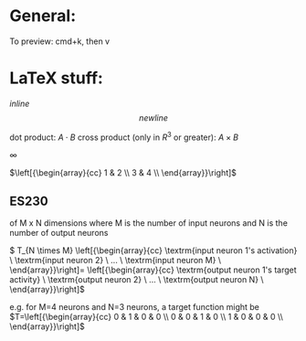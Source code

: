 # General:
To preview: cmd+k, then v

# LaTeX stuff:
$inline$
$$newline$$

dot product: $A \cdot B$
cross product (only in $R^3$ or greater): $A \times B$

$\infty$

$\left[{\begin{array}{cc}
1 & 2 \\
3 & 4 \\
\end{array}}\right]$


## ES230
of M x N dimensions where M is the number of input neurons and N is the number of output neurons

$
T_{N \times M}
\left[{\begin{array}{cc}
\textrm{input neuron 1's activation} \\
\textrm{input neuron 2} \\
... \\
\textrm{input neuron M} \\
\end{array}}\right]=
\left[{\begin{array}{cc}
\textrm{output neuron 1's target activity} \\
\textrm{output neuron 2} \\
... \\
\textrm{output neuron N} \\
\end{array}}\right]$

e.g. for M=4 neurons and N=3 neurons, a target function might be
$T=\left[{\begin{array}{cc}
0 & 1 & 0 & 0 \\
0 & 0 & 1 & 0 \\
1 & 0 & 0 & 0 \\
\end{array}}\right]$

